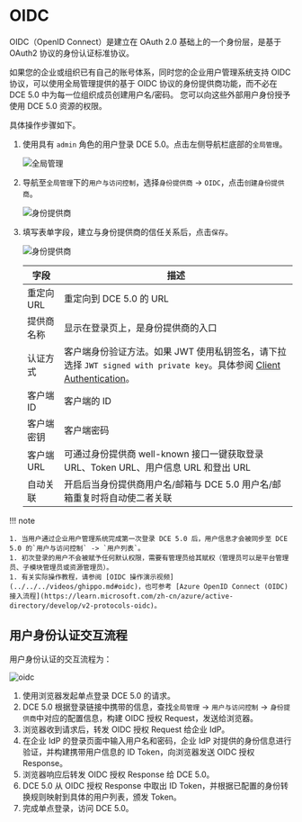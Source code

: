 # OIDC

OIDC（OpenID Connect）是建立在 OAuth 2.0 基础上的一个身份层，是基于 OAuth2 协议的身份认证标准协议。

如果您的企业或组织已有自己的账号体系，同时您的企业用户管理系统支持 OIDC 协议，可以使用全局管理提供的基于 OIDC 协议的身份提供商功能，而不必在 DCE 5.0 中为每一位组织成员创建用户名/密码。
您可以向这些外部用户身份授予使用 DCE 5.0 资源的权限。

具体操作步骤如下。

1. 使用具有 `admin` 角色的用户登录 DCE 5.0。点击左侧导航栏底部的`全局管理`。

    ![全局管理](https://docs.daocloud.io/daocloud-docs-images/docs/ghippo/images/ws01.png)

2. 导航至`全局管理`下的`用户与访问控制`，选择`身份提供商` -> `OIDC`，点击`创建身份提供商`。

    ![身份提供商](https://docs.daocloud.io/daocloud-docs-images/docs/ghippo/images/oidc02.png)

3. 填写表单字段，建立与身份提供商的信任关系后，点击`保存`。

    ![身份提供商](https://docs.daocloud.io/daocloud-docs-images/docs/ghippo/images/oidc03.png)

    | 字段       | 描述                                                         |
    | ---------- | ------------------------------------------------------------ |
    | 重定向 URL | 重定向到 DCE 5.0 的 URL                                      |
    | 提供商名称 | 显示在登录页上，是身份提供商的入口                           |
    | 认证方式   | 客户端身份验证方法。如果 JWT 使用私钥签名，请下拉选择 `JWT signed with private key`。具体参阅 [Client Authentication](https://openid.net/specs/openid-connect-core-1_0.html#ClientAuthentication)。 |
    | 客户端 ID  | 客户端的 ID                                                  |
    | 客户端密钥 | 客户端密码                                                   |
    | 客户端 URL | 可通过身份提供商 well-known 接口一键获取登录 URL、Token URL、用户信息 URL 和登出 URL |
    | 自动关联   | 开启后当身份提供商用户名/邮箱与 DCE 5.0 用户名/邮箱重复时将自动使二者关联 |

!!! note

    1. 当用户通过企业用户管理系统完成第一次登录 DCE 5.0 后，用户信息才会被同步至 DCE 5.0 的`用户与访问控制` -> `用户列表`。
    1. 初次登录的用户不会被赋予任何默认权限，需要有管理员给其赋权（管理员可以是平台管理员、子模块管理员或资源管理员）。
    1. 有关实际操作教程，请参阅 [OIDC 操作演示视频](../../../videos/ghippo.md#oidc)，也可参考 [Azure OpenID Connect (OIDC) 接入流程](https://learn.microsoft.com/zh-cn/azure/active-directory/develop/v2-protocols-oidc)。

## 用户身份认证交互流程

用户身份认证的交互流程为：

![oidc](https://docs.daocloud.io/daocloud-docs-images/docs/ghippo/images/oidc01.png)

1. 使用浏览器发起单点登录 DCE 5.0 的请求。
1. DCE 5.0 根据登录链接中携带的信息，查找`全局管理` -> `用户与访问控制` -> `身份提供商`中对应的配置信息，构建 OIDC 授权 Request，发送给浏览器。
1. 浏览器收到请求后，转发 OIDC 授权 Request 给企业 IdP。
1. 在企业 IdP 的登录页面中输入用户名和密码，企业 IdP 对提供的身份信息进行验证，并构建携带用户信息的 ID Token，向浏览器发送 OIDC 授权 Response。
1. 浏览器响应后转发 OIDC 授权 Response 给 DCE 5.0。
1. DCE 5.0 从 OIDC 授权 Response 中取出 ID Token，并根据已配置的身份转换规则映射到具体的用户列表，颁发 Token。
1. 完成单点登录，访问 DCE 5.0。
